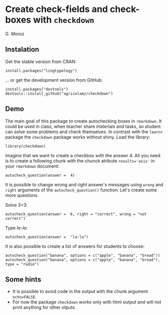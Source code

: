 # Create check-fields and check-boxes with `checkdown`

G. Moroz

## Instalation

Get the stable version from CRAN:

```{r, eval=FALSE}
install.packages("lingtypology")
```

… or get the development version from GitHub:

```{r, eval=FALSE}
install.packages("devtools")
devtools::install_github("agricolamz/checkdown")
```

## Demo

The main goal of this package to create autochecking boxes in `rmarkdown`. It could be used in class, when teacher share materials and tasks, so student can solve some problems and check themselves. In contrast with the `learnr` package the `checkdown` package works without shiny. Load the library:

```{r}
library(checkdown)
```

Imagine that we want to create a checkbox with the answer 4. All you need is to create a following chunk with the chunck atribute `results='asis'` in your `rmarkdown` document:
```{r, results='asis'}
autocheck_question(answer =  4)
```

It is possible to change wrong and right answer's messages using `wrong` and `right` arguments of the `autocheck_question()` function. Let's create some more questions.

Solve 3+3:
```{r, results='asis'}
autocheck_question(answer =  6, right = "correct", wrong = "not correct")
```

Type *la-la*:
```{r, results='asis'}
autocheck_question(answer =  "la-la")
```

It is also possible to create a list of answers for students to choose:

```{r, results="asis"}
autocheck_question("banana", options = c("apple", "banana", "bread"))
autocheck_question("banana", options = c("apple", "banana", "bread"), type = "radio")
```

## Some hints

* It is possible to avoid code in the output with the chunk argument `echo=FALSE`.
* For now the package `checkdown` works only with html output and will not print anything for other otputs.
